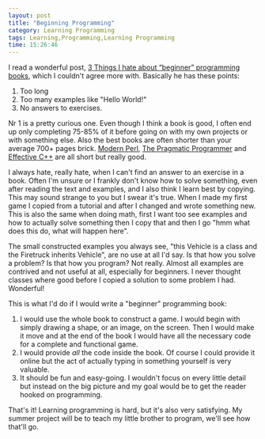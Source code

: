 ```yaml
---
layout: post
title: "Beginning Programming"
category: Learning Programming
tags: Learning,Programming,Learning Programming
time: 15:26:46
---
```


I read a wonderful post, [3 Things I hate about “beginner” programming books][beginner], which I couldn't agree more with. Basically he has these points:

1. Too long
2. Too many examples like "Hello World!"
3. No answers to exercises.

Nr 1 is a pretty curious one. Even though I think a book is good, I often end up only completing 75-85% of it before going on with my own projects or with something else. Also the best books are often shorter than your average 700+ pages brick. [Modern Perl][], [The Pragmatic Programmer][] and [Effective C++][] are all short but really good.

I always hate, really hate, when I can't find an answer to an exercise in a book. Often I'm unsure or I frankly don't know how to solve something, even after reading the text and examples, and I also think I learn best by copying. This may sound strange to you but I swear it's true. When I made my first game I copied from a tutorial and after I changed and wrote something new. This is also the same when doing math, first I want too see examples and how to actually solve something then I copy that and then I go "hmm what does this do, what will happen here".

The small constructed examples you always see, "this Vehicle is a class and the Firetruck inherits Vehicle", are no use at all I'd say. Is that how you solve a problem? Is that how you program? Not really. Almost all examples are contrived and not useful at all, especially for beginners. I never thought classes where good before I copied a solution to some problem I had. Wonderful!

This is what I'd do if I would write a "beginner" programming book:

1. I would use the whole book to construct a game. I would begin with simply drawing a shape, or an image, on the screen. Then I would make it move and at the end of the book I would have all the necessary code for a complete and functional game.
2. I would provide *all* the code inside the book. Of course I could provide it online but the act of actually typing in something yourself is very valuable.
3. It should be fun and easy-going. I wouldn't focus on every little detail but instead on the big picture and my goal would be to get the reader hooked on programming.

That's it! Learning programming is hard, but it's also very satisfying. My summer project will be to teach my little brother to program, we'll see how that'll go.

[The Pragmatic Programmer]: http://pragprog.com/the-pragmatic-programmer "The Pragmatic Programmer"
[Modern Perl]: http://www.modernperlbooks.com/ "Modern Perl book"
[Effective C++]: http://aristeia.com/books.html "Scott Meyers books Effective C++, More Effective C++"

[beginner]: http://allfuzzy.tumblr.com/post/19464639511/3-things-i-hate-about-beginner-programming-books

